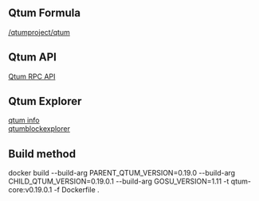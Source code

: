 ## Qtum Formula
[/qtumproject/qtum](https://github.com/qtumproject/qtum)

## Qtum API
[Qtum RPC API](https://docs.qtum.site/en/Qtum-RPC-API/)

## Qtum Explorer
[qtum info](https://qtum.info/)  
[qtumblockexplorer](https://qtumblockexplorer.com/)

## Build method
docker build --build-arg PARENT_QTUM_VERSION=0.19.0 --build-arg CHILD_QTUM_VERSION=0.19.0.1 --build-arg GOSU_VERSION=1.11 -t qtum-core:v0.19.0.1 -f Dockerfile .
